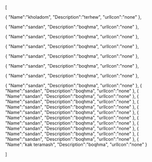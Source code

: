 [

   {
       "Name":"kholadom",
       "Description":"terhew",
       "urlIcon":"none"
   },

   {
       "Name":"sandan",
       "Description":"boqhma",
       "urlIcon":"none"
   },
   
   {
       "Name":"sandan",
       "Description":"boqhma",
       "urlIcon":"none"
   },
   
   {
       "Name":"sandan",
       "Description":"boqhma",
       "urlIcon":"none"
   },
   
   {
       "Name":"sandan",
       "Description":"boqhma",
       "urlIcon":"none"
   },
   
   {
       "Name":"sandan",
       "Description":"boqhma",
       "urlIcon":"none"
   },
   
   {
       "Name":"sandan",
       "Description":"boqhma",
       "urlIcon":"none"
   },
   
   {
       "Name":"sandan",
       "Description":"boqhma",
       "urlIcon":"none"
   },
   {
       "Name":"sandan",
       "Description":"boqhma",
       "urlIcon":"none"
   },
   {
       "Name":"sandan",
       "Description":"boqhma",
       "urlIcon":"none"
   },
   {
       "Name":"sandan",
       "Description":"boqhma",
       "urlIcon":"none"
   },
   {
       "Name":"sandan",
       "Description":"boqhma",
       "urlIcon":"none"
   },
   {
       "Name":"sandan",
       "Description":"boqhma",
       "urlIcon":"none"
   },
   {
       "Name":"sandan",
       "Description":"boqhma",
       "urlIcon":"none"
   },
      {
       "Name":"sandan",
       "Description":"boqhma",
       "urlIcon":"none"
   },
      {
       "Name":"sandan",
       "Description":"boqhma",
       "urlIcon":"none"
   },
      {
       "Name":"sandan",
       "Description":"boqhma",
       "urlIcon":"none"
   },
      {
       "Name":"sandan",
       "Description":"boqhma",
       "urlIcon":"none"
   },
      {
       "Name":"kak teramash",
       "Description":"boqhma",
       "urlIcon":"none"
   }
   
   
]

